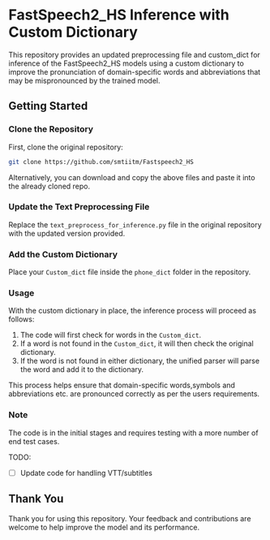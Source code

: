 # FastSpeech2_HS Inference with Custom Dictionary

This repository provides an updated preprocessing file and custom_dict for inference of the FastSpeech2_HS models using a custom dictionary to improve the pronunciation of domain-specific words and abbreviations that may be mispronounced by the trained model.

## Getting Started

### Clone the Repository

First, clone the original repository:

```bash
git clone https://github.com/smtiitm/Fastspeech2_HS
```

Alternatively, you can download and copy the above files and paste it into the already cloned repo.

### Update the Text Preprocessing File

Replace the `text_preprocess_for_inference.py` file in the original repository with the updated version provided.

### Add the Custom Dictionary

Place your `Custom_dict` file inside the `phone_dict` folder in the repository.

### Usage

With the custom dictionary in place, the inference process will proceed as follows:
1. The code will first check for words in the `Custom_dict`.
2. If a word is not found in the `Custom_dict`, it will then check the original dictionary.
3. If the word is not found in either dictionary, the unified parser will parse the word and add it to the dictionary.

This process helps ensure that domain-specific words,symbols and abbreviations etc. are pronounced correctly as per the users requirements.

### Note

The code is in the initial stages and requires testing with a more number of end test cases.

TODO:

- [ ] Update code for handling VTT/subtitles

## Thank You

Thank you for using this repository. Your feedback and contributions are welcome to help improve the model and its performance.
